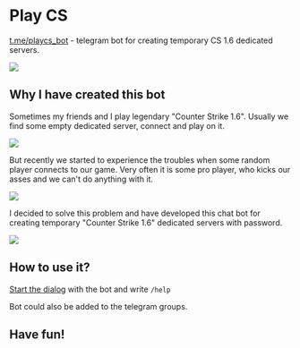 # Play CS
[t.me/playcs_bot](https://t.me/playcs_bot) - telegram bot for creating temporary CS 1.6 dedicated servers.

![](http://94.250.252.25/demo.gif)

## Why I have created this bot
Sometimes my friends and I play legendary "Counter Strike 1.6".
Usually we find some empty dedicated server, connect and play on it.

![](https://tlgrm.eu/_/stickers/4dd/300/4dd300fd-0a89-3f3d-ac53-8ec93976495e/192/29.webp)

But recently we started to experience the troubles when some random player connects to our game.
Very often it is some pro player, who kicks our asses and we can't do anything with it.

![](https://tlgrm.eu/_/stickers/4dd/300/4dd300fd-0a89-3f3d-ac53-8ec93976495e/192/5.webp)

I decided to solve this problem and have developed this chat bot for creating temporary
"Counter Strike 1.6" dedicated servers with password.

![](https://tlgrm.eu/_/stickers/4dd/300/4dd300fd-0a89-3f3d-ac53-8ec93976495e/192/115.webp)

## How to use it?
[Start the dialog](https://t.me/playcs_bot) with the bot and write `/help`

Bot could also be added to the telegram groups.

## Have fun!
